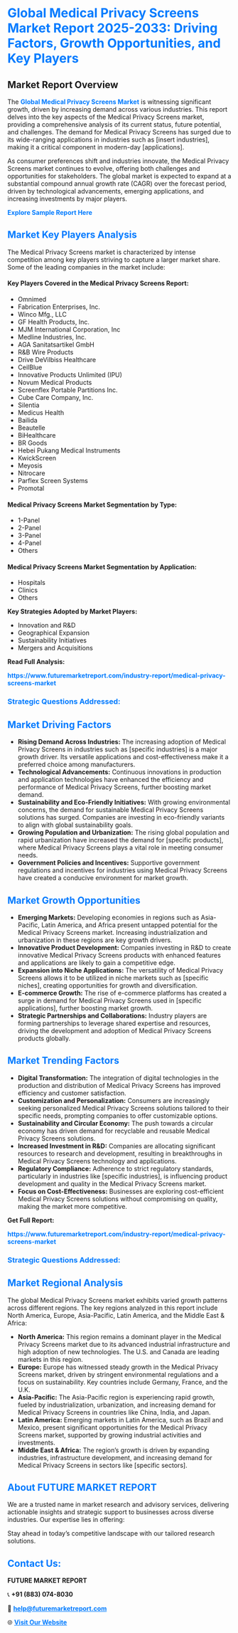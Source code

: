 <h1 style="color: #007BFF;">Global Medical Privacy Screens Market Report 2025-2033: Driving Factors, Growth Opportunities, and Key Players</h1>

<section id="overview">
<h2>Market Report Overview</h2>
<p>The <a href="https://www.futuremarketreport.com/industry-report/medical-privacy-screens-market" style="color: #007BFF; text-decoration: none;"><strong>Global Medical Privacy Screens Market</strong></a> is witnessing significant growth, driven by increasing demand across various industries. This report delves into the key aspects of the Medical Privacy Screens market, providing a comprehensive analysis of its current status, future potential, and challenges. The demand for Medical Privacy Screens has surged due to its wide-ranging applications in industries such as [insert industries], making it a critical component in modern-day [applications].</p>
<p>As consumer preferences shift and industries innovate, the Medical Privacy Screens market continues to evolve, offering both challenges and opportunities for stakeholders. The global market is expected to expand at a substantial compound annual growth rate (CAGR) over the forecast period, driven by technological advancements, emerging applications, and increasing investments by major players.</p>
</section>

<section id="overview">
<p><a href="https://www.futuremarketreport.com/request-sample/reportId=41552" style="color: #007BFF; text-decoration: none;"><strong>Explore Sample Report Here</strong></a></p>
</section>

<section id="key-players">
<h2 style="color: #007BFF;">Market Key Players Analysis</h2>
<p>The Medical Privacy Screens market is characterized by intense competition among key players striving to capture a larger market share. Some of the leading companies in the market include:</p>
<h4>Key Players Covered in the Medical Privacy Screens Report:</h4>
<ul><li>Omnimed</li><li>Fabrication Enterprises, Inc.</li><li>Winco Mfg., LLC</li><li>GF Health Products, Inc.</li><li>MJM International Corporation, Inc</li><li>Medline Industries, Inc.</li><li>AGA Sanitatsartikel GmbH</li><li>R&amp;B Wire Products</li><li>Drive DeVilbiss Healthcare</li><li>CeilBlue</li><li>Innovative Products Unlimited (IPU)</li><li>Novum Medical Products</li><li>Screenflex Portable Partitions Inc.</li><li>Cube Care Company, Inc.</li><li>Silentia</li><li>Medicus Health</li><li>Bailida</li><li>Beautelle</li><li>BiHealthcare</li><li>BR Goods</li><li>Hebei Pukang Medical Instruments</li><li>KwickScreen</li><li>Meyosis</li><li>Nitrocare</li><li>Parflex Screen Systems</li><li>Promotal</li></ul>
<h4>Medical Privacy Screens Market Segmentation by Type:</h4>
<ul><li>1-Panel</li><li>2-Panel</li><li>3-Panel</li><li>4-Panel</li><li>Others</li></ul>

<h4>Medical Privacy Screens Market Segmentation by Application:</h4>
<ul><li>Hospitals</li><li>Clinics</li><li>Others</li></ul>
<p><strong>Key Strategies Adopted by Market Players:</strong></p>
<ul>
<li>Innovation and R&D</li>
<li>Geographical Expansion</li>
<li>Sustainability Initiatives</li>
<li>Mergers and Acquisitions</li>
</ul>
</section>

<section>
<p><strong>Read Full Analysis: </strong></p><a href="https://www.futuremarketreport.com/industry-report/medical-privacy-screens-market" style="color: #007BFF; text-decoration: none;"><strong>https://www.futuremarketreport.com/industry-report/medical-privacy-screens-market</strong></a>
<h3 style="color: #007BFF;">Strategic Questions Addressed:</h3>
</section>

<section id="driving-factors">
<h2 style="color: #007BFF;">Market Driving Factors</h2>
<ul>
<li><strong>Rising Demand Across Industries:</strong> The increasing adoption of Medical Privacy Screens in industries such as [specific industries] is a major growth driver. Its versatile applications and cost-effectiveness make it a preferred choice among manufacturers.</li>
<li><strong>Technological Advancements:</strong> Continuous innovations in production and application technologies have enhanced the efficiency and performance of Medical Privacy Screens, further boosting market demand.</li>
<li><strong>Sustainability and Eco-Friendly Initiatives:</strong> With growing environmental concerns, the demand for sustainable Medical Privacy Screens solutions has surged. Companies are investing in eco-friendly variants to align with global sustainability goals.</li>
<li><strong>Growing Population and Urbanization:</strong> The rising global population and rapid urbanization have increased the demand for [specific products], where Medical Privacy Screens plays a vital role in meeting consumer needs.</li>
<li><strong>Government Policies and Incentives:</strong> Supportive government regulations and incentives for industries using Medical Privacy Screens have created a conducive environment for market growth.</li>
</ul>
</section>

<section id="growth-opportunities">
<h2 style="color: #007BFF;">Market Growth Opportunities</h2>
<ul>
<li><strong>Emerging Markets:</strong> Developing economies in regions such as Asia-Pacific, Latin America, and Africa present untapped potential for the Medical Privacy Screens market. Increasing industrialization and urbanization in these regions are key growth drivers.</li>
<li><strong>Innovative Product Development:</strong> Companies investing in R&D to create innovative Medical Privacy Screens products with enhanced features and applications are likely to gain a competitive edge.</li>
<li><strong>Expansion into Niche Applications:</strong> The versatility of Medical Privacy Screens allows it to be utilized in niche markets such as [specific niches], creating opportunities for growth and diversification.</li>
<li><strong>E-commerce Growth:</strong> The rise of e-commerce platforms has created a surge in demand for Medical Privacy Screens used in [specific applications], further boosting market growth.</li>
<li><strong>Strategic Partnerships and Collaborations:</strong> Industry players are forming partnerships to leverage shared expertise and resources, driving the development and adoption of Medical Privacy Screens products globally.</li>
</ul>
</section>

<section id="trending-factors">
<h2 style="color: #007BFF;">Market Trending Factors</h2>
<ul>
<li><strong>Digital Transformation:</strong> The integration of digital technologies in the production and distribution of Medical Privacy Screens has improved efficiency and customer satisfaction.</li>
<li><strong>Customization and Personalization:</strong> Consumers are increasingly seeking personalized Medical Privacy Screens solutions tailored to their specific needs, prompting companies to offer customizable options.</li>
<li><strong>Sustainability and Circular Economy:</strong> The push towards a circular economy has driven demand for recyclable and reusable Medical Privacy Screens solutions.</li>
<li><strong>Increased Investment in R&D:</strong> Companies are allocating significant resources to research and development, resulting in breakthroughs in Medical Privacy Screens technology and applications.</li>
<li><strong>Regulatory Compliance:</strong> Adherence to strict regulatory standards, particularly in industries like [specific industries], is influencing product development and quality in the Medical Privacy Screens market.</li>
<li><strong>Focus on Cost-Effectiveness:</strong> Businesses are exploring cost-efficient Medical Privacy Screens solutions without compromising on quality, making the market more competitive.</li>
</ul>
</section>

<section>
<p><strong>Get Full Report: </strong></p><a href="https://www.futuremarketreport.com/industry-report/medical-privacy-screens-market" style="color: #007BFF; text-decoration: none;"><strong>https://www.futuremarketreport.com/industry-report/medical-privacy-screens-market</strong></a>
<h3 style="color: #007BFF;">Strategic Questions Addressed:</h3>
</section>


<section id="regional-analysis">
<h2 style="color: #007BFF;">Market Regional Analysis</h2>
<p>The global Medical Privacy Screens market exhibits varied growth patterns across different regions. The key regions analyzed in this report include North America, Europe, Asia-Pacific, Latin America, and the Middle East & Africa:</p>
<ul>
<li><strong>North America:</strong> This region remains a dominant player in the Medical Privacy Screens market due to its advanced industrial infrastructure and high adoption of new technologies. The U.S. and Canada are leading markets in this region.</li>
<li><strong>Europe:</strong> Europe has witnessed steady growth in the Medical Privacy Screens market, driven by stringent environmental regulations and a focus on sustainability. Key countries include Germany, France, and the U.K.</li>
<li><strong>Asia-Pacific:</strong> The Asia-Pacific region is experiencing rapid growth, fueled by industrialization, urbanization, and increasing demand for Medical Privacy Screens in countries like China, India, and Japan.</li>
<li><strong>Latin America:</strong> Emerging markets in Latin America, such as Brazil and Mexico, present significant opportunities for the Medical Privacy Screens market, supported by growing industrial activities and investments.</li>
<li><strong>Middle East & Africa:</strong> The region’s growth is driven by expanding industries, infrastructure development, and increasing demand for Medical Privacy Screens in sectors like [specific sectors].</li>
</ul>
</section>

<footer>
<h2 style="color: #007BFF;">About FUTURE MARKET REPORT</h2>
<p>We are a trusted name in market research and advisory services, delivering actionable insights and strategic support to businesses across diverse industries. Our expertise lies in offering:</p>

<p>Stay ahead in today’s competitive landscape with our tailored research solutions.</p>

<h2 style="color: #007BFF;">Contact Us:</h2>
<p><strong>FUTURE MARKET REPORT</strong></p>
<p>📞 <strong>+91 (883) 074-8030</strong></p>
<p>📧 <strong><a href="mailto:help@futuremarketreport.com" style="color: #007BFF;">help@futuremarketreport.com</a></strong></p>
<p>🌐 <strong><a href="https://www.futuremarketreport.com/" style="color: #007BFF;">Visit Our Website</a></strong></p>
</footer>